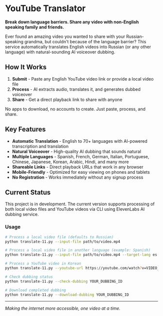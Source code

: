# YouTube Translator

**Break down language barriers. Share any video with non-English speaking family and friends.**

Ever found an amazing video you wanted to share with your Russian-speaking grandma, but couldn't because of the language barrier? This service automatically translates English videos into Russian (or any other language) with natural-sounding AI voiceover dubbing.

## How It Works

1. **Submit** - Paste any English YouTube video link or provide a local video file
2. **Process** - AI extracts audio, translates it, and generates dubbed voiceover  
3. **Share** - Get a direct playback link to share with anyone

No apps to download, no accounts to create. Just paste, process, and share.

## Key Features

- **Automatic Translation** - English to 70+ languages with AI-powered transcription and translation
- **Natural Voiceover** - High-quality AI dubbing that sounds natural
- **Multiple Languages** - Spanish, French, German, Italian, Portuguese, Chinese, Japanese, Korean, Arabic, Hindi, and many more
- **Shareable Links** - Direct playback URLs that work in any browser
- **Mobile-Friendly** - Optimized for easy viewing on phones and tablets
- **No Registration** - Works immediately without any signup process

## Current Status

This project is in development. The current version supports processing of both local video files and YouTube videos via CLI using ElevenLabs AI dubbing service.

### Usage

```bash
# Process a local video file (defaults to Russian)
python translate-11.py --input-file path/to/video.mp4

# Process a local video file in another language (example: Spanish)
python translate-11.py --input-file path/to/video.mp4 --target-lang es

# Process a YouTube video in Korean
python translate-11.py --youtube-url https://youtube.com/watch?v=VIDEO_ID --target-lang ko

# Check dubbing status
python translate-11.py --check-dubbing YOUR_DUBBING_ID

# Download completed dubbing
python translate-11.py --download-dubbing YOUR_DUBBING_ID
```

---

*Making the internet more accessible, one video at a time.* 